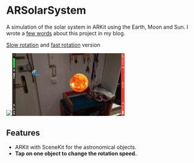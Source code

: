 # ARSolarSystem
A simulation of the solar system in ARKit using the Earth, Moon and Sun.
I wrote a [few words](https://nagam11.github.io/nagam11.github.io/Solar-System-ARKit/) about this project in my blog.

[Slow rotation](https://streamable.com/cm1dm) and [fast rotation](https://streamable.com/2bqsh) version

<img src="slow.gif" width="300"><img src="fast.gif" width="300">

## Features
* ARKit with SceneKit for the astronomical objects.
* **Tap on one object to change the rotation speed.**

